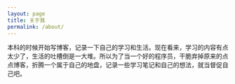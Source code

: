 ```yaml
---
layout: page
title: 关于我
permalink: /about/
---
```


本科的时候开始写博客，记录一下自己的学习和生活。现在看来，学习的内容有点太少了，生活的吐槽倒是一大堆。所以为了当一个好的程序员，干脆弃掉原来的点点博客，折腾一个属于自己的地盘，记录一些学习笔记和自己的想法，就当督促自己吧。

